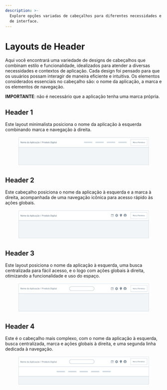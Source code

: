 ```yaml
---
description: >-
  Explore opções variadas de cabeçalhos para diferentes necessidades e estilos
  de interface.
---
```


# Layouts de Header

Aqui você encontrará uma variedade de designs de cabeçalhos que combinam estilo e funcionalidade, idealizados para atender a diversas necessidades e contextos de aplicação. Cada design foi pensado para que os usuários possam interagir de maneira eficiente e intuitiva. Os elementos considerados essenciais no cabeçalho são: o nome da aplicação, a marca e os elementos de navegação.

**IMPORTANTE**: não é necessário que a aplicação tenha uma marca própria.

## Header 1

Este layout minimalista posiciona o nome da aplicação à esquerda combinando marca e navegação à direita.

<figure><img src="../.gitbook/assets/image (34).png" alt=""><figcaption></figcaption></figure>

## Header 2

Este cabeçalho posiciona o nome da aplicação à esquerda e a marca à direita, acompanhada de uma navegação icônica para acesso rápido às ações globais.

<figure><img src="../.gitbook/assets/image (35).png" alt=""><figcaption></figcaption></figure>

## Header 3

Este layout posiciona o nome da aplicação à esquerda, uma busca centralizada para fácil acesso, e o logo com ações globais à direita, otimizando a funcionalidade e uso do espaço.

<figure><img src="../.gitbook/assets/image (36).png" alt=""><figcaption></figcaption></figure>

## Header 4

Este é o cabeçalho mais complexo, com o nome da aplicação à esquerda, busca centralizada, marca e ações globais à direita, e uma segunda linha dedicada à navegação.

<figure><img src="../.gitbook/assets/image (37).png" alt=""><figcaption></figcaption></figure>
